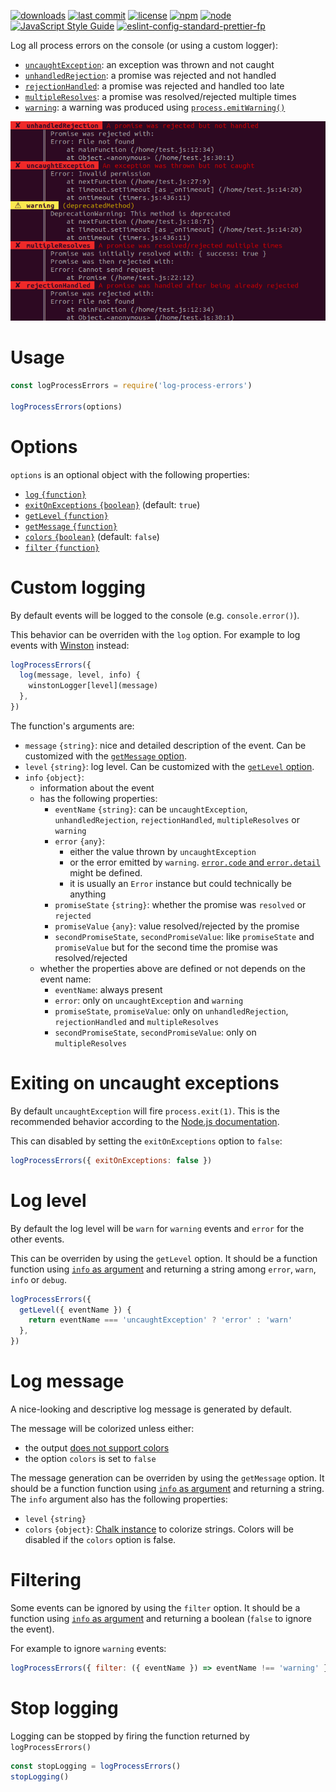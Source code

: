 [![downloads](https://img.shields.io/npm/dt/log-process-errors.svg?logo=npm)](https://www.npmjs.com/package/log-process-errors) [![last commit](https://img.shields.io/github/last-commit/autoserver-org/log-process-errors.svg?logo=github)](https://github.com/autoserver-org/log-process-errors/graphs/contributors) [![license](https://img.shields.io/github/license/autoserver-org/log-process-errors.svg?logo=github)](https://www.apache.org/licenses/LICENSE-2.0) [![npm](https://img.shields.io/npm/v/log-process-errors.svg?logo=npm)](https://www.npmjs.com/package/log-process-errors) [![node](https://img.shields.io/node/v/log-process-errors.svg?logo=node.js)](#) [![JavaScript Style Guide](https://img.shields.io/badge/code_style-standard-brightgreen.svg?logo=javascript)](https://standardjs.com) [![eslint-config-standard-prettier-fp](https://img.shields.io/badge/eslint-config--standard--prettier--fp-green.svg?logo=eslint)](https://github.com/autoserver-org/eslint-config-standard-prettier-fp)

Log all process errors on the console (or using a custom logger):

- [`uncaughtException`](https://nodejs.org/api/process.html#process_event_uncaughtexception): an exception was thrown and not caught
- [`unhandledRejection`](https://nodejs.org/api/process.html#process_event_unhandledrejection): a promise was rejected and not handled
- [`rejectionHandled`](https://nodejs.org/api/process.html#process_event_rejectionhandled): a promise was rejected and handled too late
- [`multipleResolves`](https://nodejs.org/api/process.html#process_event_multipleresolves): a promise was resolved/rejected multiple times
- [`warning`](https://nodejs.org/api/process.html#process_event_warning): a warning was produced using [`process.emitWarning()`](https://nodejs.org/api/process.html#process_process_emitwarning_warning_options)

![Screenshot](docs/screenshot.png)

# Usage

<!-- eslint-disable no-unused-vars, node/no-missing-require,
import/no-unresolved, unicorn/filename-case, strict, no-undef -->

```js
const logProcessErrors = require('log-process-errors')

logProcessErrors(options)
```

# Options

`options` is an optional object with the following properties:

- [`log` `{function}`](#custom-logging)
- [`exitOnExceptions` `{boolean}`](#exiting-on-uncaught-exceptions) (default:
  `true`)
- [`getLevel` `{function}`](#log-level)
- [`getMessage` `{function}`](#log-message)
- [`colors` `{boolean}`](#log-message) (default: `false`)
- [`filter` `{function}`](#filtering)

# Custom logging

By default events will be logged to the console (e.g. `console.error()`).

This behavior can be overriden with the `log` option. For example to log events
with [Winston](https://github.com/winstonjs/winston) instead:

<!-- eslint-disable no-empty-function, no-unused-vars, node/no-missing-require,
import/no-unresolved, unicorn/filename-case, strict, no-undef -->

```js
logProcessErrors({
  log(message, level, info) {
    winstonLogger[level](message)
  },
})
```

The function's arguments are:

- `message` `{string}`: nice and detailed description of the event. Can be
  customized with the [`getMessage` option](#log-message).
- `level` `{string}`: log level. Can be customized with the
  [`getLevel` option](#log-level).
- `info` `{object}`:
  - information about the event
  - has the following properties:
    - `eventName` `{string}`: can be `uncaughtException`, `unhandledRejection`,
      `rejectionHandled`, `multipleResolves` or `warning`
    - `error` `{any}`:
      - either the value thrown by `uncaughtException`
      - or the error emitted by `warning`.
        [`error.code` and `error.detail`](https://nodejs.org/api/process.html#process_event_warning)
        might be defined.
      - it is usually an `Error` instance but could technically be anything
    - `promiseState` `{string}`: whether the promise was `resolved` or
      `rejected`
    - `promiseValue` `{any}`: value resolved/rejected by the promise
    - `secondPromiseState`, `secondPromiseValue`: like `promiseState` and
      `promiseValue` but for the second time the promise was resolved/rejected
  - whether the properties above are defined or not depends on the event name:
    - `eventName`: always present
    - `error`: only on `uncaughtException` and `warning`
    - `promiseState`, `promiseValue`: only on `unhandledRejection`,
      `rejectionHandled` and `multipleResolves`
    - `secondPromiseState`, `secondPromiseValue`: only on `multipleResolves`

# Exiting on uncaught exceptions

By default `uncaughtException` will fire `process.exit(1)`. This is the
recommended behavior according to the
[Node.js documentation](https://nodejs.org/api/process.html#process_warning_using_uncaughtexception_correctly).

This can disabled by setting the `exitOnExceptions` option to `false`:

<!-- eslint-disable no-empty-function, no-unused-vars, node/no-missing-require,
import/no-unresolved, unicorn/filename-case, strict, no-undef -->

```js
logProcessErrors({ exitOnExceptions: false })
```

# Log level

By default the log level will be `warn` for `warning` events and `error` for
the other events.

This can be overriden by using the `getLevel` option. It should be a function
function using [`info` as argument](#custom-logging) and returning a string
among `error`, `warn`, `info` or `debug`.

<!-- eslint-disable no-empty-function, no-unused-vars, node/no-missing-require,
import/no-unresolved, unicorn/filename-case, strict, no-undef -->

```js
logProcessErrors({
  getLevel({ eventName }) {
    return eventName === 'uncaughtException' ? 'error' : 'warn'
  },
})
```

# Log message

A nice-looking and descriptive log message is generated by default.

The message will be colorized unless either:

- the output [does not support colors](https://github.com/chalk/supports-color)
- the option `colors` is set to `false`

The message generation can be overriden by using the `getMessage` option. It
should be a function function using [`info` as argument](#custom-logging) and
returning a string. The `info` argument also has the following properties:

- `level` `{string}`
- `colors` `{object}`: [Chalk instance](https://github.com/chalk/chalk#api)
  to colorize strings. Colors will be disabled if the `colors` option is
  false.

# Filtering

Some events can be ignored by using the `filter` option. It should be a
function using [`info` as argument](#custom-logging) and returning a boolean
(`false` to ignore the event).

For example to ignore `warning` events:

<!-- eslint-disable no-empty-function, no-unused-vars, node/no-missing-require,
import/no-unresolved, unicorn/filename-case, strict, no-undef -->

```js
logProcessErrors({ filter: ({ eventName }) => eventName !== 'warning' })
```

# Stop logging

Logging can be stopped by firing the function returned by `logProcessErrors()`

<!-- eslint-disable no-empty-function, no-unused-vars, node/no-missing-require,
import/no-unresolved, unicorn/filename-case, strict, no-undef -->

```js
const stopLogging = logProcessErrors()
stopLogging()
```
